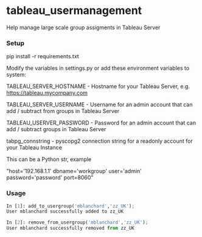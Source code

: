 # tableau_usermanagement
Help manage large scale group assigments in Tableau Server

### Setup
pip install -r requirements.txt


Modify the variables in settings.py or add these environment variables to system:

TABLEAU_SERVER_HOSTNAME - Hostname for your Tableau Server, e.g. https://tableau.mycompany.com

TABLEAU_SERVER_USERNAME - Username for an admin account that can add / subtract from groups in Tableau Server

TABLEAU_USERVER_PASSWORD - Password for an admin account that can add / subtract groups in Tableau Server

tabpg_connstring - pyscopg2 connection string for a readonly account for your Tableau Instance

This can be a Python str, example

"host='192.168.1.1' dbname='workgroup' user='admin' password='password' port=8060"

### Usage

``` python
In [1]: add_to_usergroup('mblanchard','zz_UK');
User mblanchard successfully added to zz_UK

In [2]: remove_from_usergroup('mblanchard','zz_UK');
User mblanchard successfully removed from zz_UK
```
